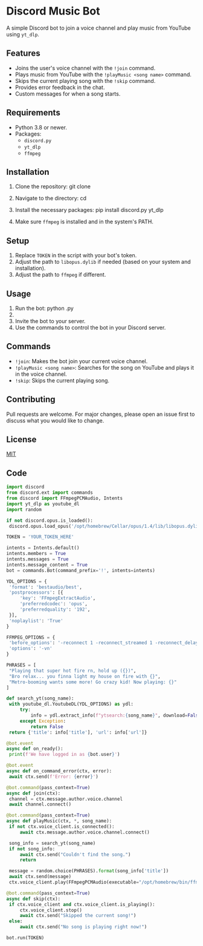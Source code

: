 # Discord Music Bot

A simple Discord bot to join a voice channel and play music from YouTube using `yt_dlp`.

## Features

- Joins the user's voice channel with the `!join` command.
- Plays music from YouTube with the `!playMusic <song name>` command.
- Skips the current playing song with the `!skip` command.
- Provides error feedback in the chat.
- Custom messages for when a song starts.

## Requirements

- Python 3.8 or newer.
- Packages:
  - `discord.py`
  - `yt_dlp`
  - `ffmpeg`

## Installation

1. Clone the repository: git clone <repository-url>
2. Navigate to the directory: cd <directory-name>
3. Install the necessary packages: pip install discord.py yt_dlp

4. Make sure `ffmpeg` is installed and in the system's PATH.

## Setup

1. Replace `TOKEN` in the script with your bot's token.
2. Adjust the path to `libopus.dylib` if needed (based on your system and installation).
3. Adjust the path to `ffmpeg` if different.

## Usage

1. Run the bot: python <filename>.py
2.
3. Invite the bot to your server.
4. Use the commands to control the bot in your Discord server.

## Commands

- `!join`: Makes the bot join your current voice channel.
- `!playMusic <song name>`: Searches for the song on YouTube and plays it in the voice channel.
- `!skip`: Skips the current playing song.

## Contributing

Pull requests are welcome. For major changes, please open an issue first to discuss what you would like to change.

## License

[MIT](https://choosealicense.com/licenses/mit/)

## Code

```python
import discord
from discord.ext import commands
from discord import FFmpegPCMAudio, Intents
import yt_dlp as youtube_dl
import random

if not discord.opus.is_loaded():
 discord.opus.load_opus('/opt/homebrew/Cellar/opus/1.4/lib/libopus.dylib')

TOKEN = 'YOUR_TOKEN_HERE'

intents = Intents.default()
intents.members = True
intents.messages = True
intents.message_content = True
bot = commands.Bot(command_prefix='!', intents=intents)

YDL_OPTIONS = {
 'format': 'bestaudio/best',
 'postprocessors': [{
     'key': 'FFmpegExtractAudio',
     'preferredcodec': 'opus',
     'preferredquality': '192',
 }],
 'noplaylist': 'True'
}

FFMPEG_OPTIONS = {
 'before_options': '-reconnect 1 -reconnect_streamed 1 -reconnect_delay_max 5',
 'options': '-vn'
}

PHRASES = [
 "Playing that super hot fire rn, hold up ({})",
 "Bro relax... you finna light my house on fire with {}",
 "Metro-booming wants some more! Go crazy kid! Now playing: {}"
]

def search_yt(song_name):
 with youtube_dl.YoutubeDL(YDL_OPTIONS) as ydl:
     try:
         info = ydl.extract_info(f"ytsearch:{song_name}", download=False)['entries'][0]
     except Exception:
         return False
 return {'title': info['title'], 'url': info['url']}

@bot.event
async def on_ready():
 print(f'We have logged in as {bot.user}')

@bot.event
async def on_command_error(ctx, error):
 await ctx.send(f'Error: {error}')

@bot.command(pass_context=True)
async def join(ctx):
 channel = ctx.message.author.voice.channel
 await channel.connect()

@bot.command(pass_context=True)
async def playMusic(ctx, *, song_name):
 if not ctx.voice_client.is_connected():
     await ctx.message.author.voice.channel.connect()

 song_info = search_yt(song_name)
 if not song_info:
     await ctx.send("Couldn't find the song.")
     return

 message = random.choice(PHRASES).format(song_info['title'])
 await ctx.send(message)
 ctx.voice_client.play(FFmpegPCMAudio(executable="/opt/homebrew/bin/ffmpeg", source=song_info['url'], **FFMPEG_OPTIONS))

@bot.command(pass_context=True)
async def skip(ctx):
 if ctx.voice_client and ctx.voice_client.is_playing():
     ctx.voice_client.stop()
     await ctx.send("Skipped the current song!")
 else:
     await ctx.send("No song is playing right now!")

bot.run(TOKEN)


```
